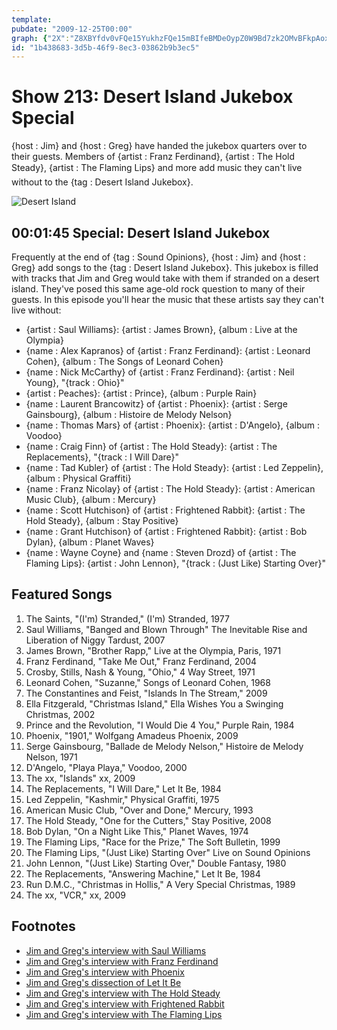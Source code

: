 ```yaml
---
template: 
pubdate: "2009-12-25T00:00"
graph: {"2X":"Z8XBYfdv0vFQe15YukhzFQe15mBIfeBMDeOypZ0W9Bd7zk2OMvBFkpAoxPJ1BF6MzBI5glBI5glSaxpuBHgovGMFMzBGEiqBL5xHBLMcVrgYPNBBsW0rgYPNm4yPsrgYPN3QWhFrgYPNfN9rrsYlrLBGc5NTAyfLIpdcUXkfrADFJ59Z0e1gDFJ59iVuFZ3fvn8ozT8DBKuZIFlq2gBKuZIsnPkO0F26xruJNy"}
id: "1b438683-3d5b-46f9-8ec3-03862b9b3ec5"
---
```






# Show 213: Desert Island Jukebox Special

{host : Jim} and {host : Greg} have handed the jukebox quarters over to their guests. Members of {artist : Franz Ferdinand}, {artist : The Hold Steady}, {artist : The Flaming Lips} and more add music they can't live without to the {tag : Desert Island Jukebox}.

![Desert Island](https://static.soundopinions.org/images/2009/desertislandnew2.jpg)



## 00:01:45 Special: Desert Island Jukebox

Frequently at the end of {tag : Sound Opinions}, {host : Jim} and {host : Greg} add songs to the {tag : Desert Island Jukebox}. This jukebox is filled with tracks that Jim and Greg would take with them if stranded on a desert island. They've posed this same age-old rock question to many of their guests. In this episode you'll hear the music that these artists say they can't live without:

- {artist : Saul Williams}: {artist : James Brown}, {album : Live at the Olympia}
- {name : Alex Kapranos} of {artist : Franz Ferdinand}: {artist : Leonard Cohen}, {album : The Songs of Leonard Cohen}
- {name : Nick McCarthy} of {artist : Franz Ferdinand}: {artist : Neil Young}, "{track : Ohio}"
- {artist : Peaches}: {artist : Prince}, {album : Purple Rain}
- {name : Laurent Brancowitz} of {artist : Phoenix}: {artist : Serge Gainsbourg}, {album : Histoire de Melody Nelson}
- {name : Thomas Mars} of {artist : Phoenix}: {artist : D'Angelo}, {album : Voodoo}
- {name : Craig Finn} of {artist : The Hold Steady}: {artist : The Replacements}, "{track : I Will Dare}"
- {name : Tad Kubler} of {artist : The Hold Steady}: {artist : Led Zeppelin}, {album : Physical Graffiti}
- {name : Franz Nicolay} of {artist : The Hold Steady}: {artist : American Music Club}, {album : Mercury}
- {name : Scott Hutchison} of {artist : Frightened Rabbit}: {artist : The Hold Steady}, {album : Stay Positive}
- {name : Grant Hutchison} of {artist : Frightened Rabbit}: {artist : Bob Dylan}, {album : Planet Waves}
- {name : Wayne Coyne} and {name : Steven Drozd} of {artist : The Flaming Lips}: {artist : John Lennon}, "{track : (Just Like) Starting Over}"



## Featured Songs

1. The Saints, "(I'm) Stranded," (I'm) Stranded, 1977
2. Saul Williams, "Banged and Blown Through" The Inevitable Rise and Liberation of Niggy Tardust, 2007
3. James Brown, "Brother Rapp," Live at the Olympia, Paris, 1971
4. Franz Ferdinand, "Take Me Out," Franz Ferdinand, 2004
5. Crosby, Stills, Nash & Young, "Ohio," 4 Way Street, 1971
6. Leonard Cohen, "Suzanne," Songs of Leonard Cohen, 1968
7. The Constantines and Feist, "Islands In The Stream," 2009
8. Ella Fitzgerald, "Christmas Island," Ella Wishes You a Swinging Christmas, 2002
9. Prince and the Revolution, "I Would Die 4 You," Purple Rain, 1984
10. Phoenix, "1901," Wolfgang Amadeus Phoenix, 2009
11. Serge Gainsbourg, "Ballade de Melody Nelson," Histoire de Melody Nelson, 1971
12. D'Angelo, "Playa Playa," Voodoo, 2000
13. The xx, "Islands" xx, 2009
14. The Replacements, "I Will Dare," Let It Be, 1984
15. Led Zeppelin, "Kashmir," Physical Graffiti, 1975
16. American Music Club, "Over and Done," Mercury, 1993
17. The Hold Steady, "One for the Cutters," Stay Positive, 2008
18. Bob Dylan, "On a Night Like This," Planet Waves, 1974
19. The Flaming Lips, "Race for the Prize," The Soft Bulletin, 1999
20. The Flaming Lips, "(Just Like) Starting Over" Live on Sound Opinions
21. John Lennon, "(Just Like) Starting Over," Double Fantasy, 1980
22. The Replacements, "Answering Machine," Let It Be, 1984
23. Run D.M.C., "Christmas in Hollis," A Very Special Christmas, 1989
24. The xx, "VCR," xx, 2009



## Footnotes

- [Jim and Greg's interview with Saul Williams](http://www.soundopinions.org/show/129)
- [Jim and Greg's interview with Franz Ferdinand](http://www.soundopinions.org/show/181)
- [Jim and Greg's interview with Phoenix](http://www.soundopinions.org/show/204/)
- [Jim and Greg's dissection of Let It Be](http://www.soundopinions.org/show/408/)
- [Jim and Greg's interview with The Hold Steady](http://www.soundopinions.org/show/165/)
- [Jim and Greg's interview with Frightened Rabbit](http://www.soundopinions.org/show/169/)
- [Jim and Greg's interview with The Flaming Lips](http://www.soundopinions.org/show/94/)